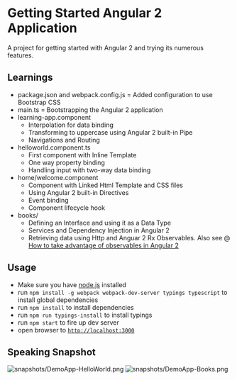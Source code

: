 # Getting Started Angular 2 Application

A project for getting started with Angular 2 and trying its numerous features.

## Learnings

* package.json and webpack.config.js = Added configuration to use Bootstrap CSS
* main.ts = Bootstrapping the Angular 2 application  
* learning-app.component
	- Interpolation for data binding
	- Transforming to uppercase using Angular 2 built-in Pipe
	- Navigations and Routing
* helloworld.component.ts
	- First component with Inline Template
	- One way property binding
	- Handling input with two-way data binding
* home/welcome.component 
	- Component with Linked Html Template and CSS files
	- Using Angular 2 built-in Directives 
	- Event binding 
	- Component lifecycle hook
* books/
	- Defining an Interface and using it as a Data Type
	- Services and Dependency Injection in Angular 2 
	- Retrieving data using Http and Anguar 2 Rx Observables. Also see @ [How to take advantage of observables in Angular 2](http://blog.thoughtram.io/angular/2016/01/06/taking-advantage-of-observables-in-angular2.html)

## Usage

- Make sure you have [node.js](https://nodejs.org/) installed
- run `npm install -g webpack webpack-dev-server typings typescript` to install global dependencies
- run `npm install` to install dependencies
- run `npm run typings-install` to install typings
- run `npm start` to fire up dev server
- open browser to [`http://localhost:3000`](http://localhost:3000)

## Speaking Snapshot

![snapshots/DemoApp-HelloWorld.png](https://github.com/tirthalpatel/Learning-FET/blob/master/gs-angular/gs-angular2-app/snapshots/DemoApp-HelloWorld.png)
![snapshots/DemoApp-Books.png](https://github.com/tirthalpatel/Learning-FET/blob/master/gs-angular/gs-angular2-app/snapshots/DemoApp-Books.png)

